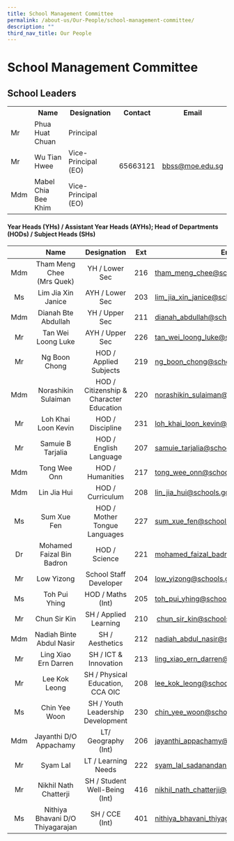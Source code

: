 ```yaml
---
title: School Management Committee
permalink: /about-us/Our-People/school-management-committee/
description: ""
third_nav_title: Our People
---
```

# School Management Committee

## School Leaders
<div>
<div>
<table>
<tbody>
<tr>
	<th></th>
<th>Name</th>
<th>Designation</th>
<th>Contact</th>
<th>Email</th>
</tr>
<tr>
<td>Mr</td>
<td>Phua Huat Chuan</td>
<td>Principal</td>
<td rowspan="3">65663121</td>
<td rowspan="3"><a href="mailto:bbss@moe.edu.sg" target="">bbss@moe.edu.sg</a></td>
</tr>
<tr>
<td>Mr</td>
<td>Wu Tian Hwee</td>
<td>Vice-Principal (EO)</td>
</tr>
<tr>
<td>Mdm</td>
<td>Mabel Chia Bee Khim</td>
<td>Vice-Principal (EO)</td>
</tr>
</tbody>
</table>
</div>
</div>
<div>
</div>

#### Year Heads (YHs) / Assistant Year Heads (AYHs); Head of Departments (HODs) / Subject Heads (SHs)

|        |          Name         |     Designation                   | Ext |       Email               |
|:----:|:---------:|:-----------:|:-----:|-----------|
|  Mdm | Tham Meng Chee<br>(Mrs Quek) |               YH / Lower Sec             |  216  |     [tham\_meng\_chee@schools.gov.sg](mailto:tham_meng_chee@schools.gov.sg)    |
|  Ms  |       Lim Jia Xin Janice     |              AYH / Lower Sec             |  203  |  [lim\_jia\_xin\_janice@schools.gov.sg](mailto:lim_jia_xin_janice@schools.gov.sg)  |
|  Mdm |      Dianah Bte Abdullah     |              YH / Upper Sec              |  211  |   [dianah\_abdullah@schools.gov.sg](mailto:dianah_abdullah@schools.gov.sg)   |
|  Mr  |       Tan Wei Loong Luke     |              AYH / Upper Sec             |  226  |   [tan\_wei\_loong\_luke@schools.gov.sg](mailto:tan_wei_loong_luke@schools.gov.sg) |
|   Mr |        Ng Boon Chong         |           HOD / Applied Subjects         |   219 |     [ng\_boon\_chong@schools.gov.sg](mailto:ng_boon_chong@schools.gov.sg%C2%A0)    |
|  Mdm |      Norashikin Sulaiman     |  HOD / Citizenship &amp; Character Education |  220  |  [norashikin\_sulaiman@schools.gov.sg](mailto:norashikin_sulaiman@schools.gov.sg)  |
|  Mr  |      Loh Khai Loon Kevin     |             HOD / Discipline             |   231 |  [loh\_khai\_loon\_kevin@schools.gov.sg](mailto:loh_khai_loon_kevin@schools.gov.sg)  |
|  Mr  |       Samuie B Tarjalia      |          HOD / English Language          |  207  |    [samuie\_tarjalia@schools.gov.sg](mailto:samuie_tarjalia@schools.gov.sg)    |
|  Mdm |          Tong Wee Onn        |             HOD / Humanities             |  217  |      [tong\_wee\_onn@schools.gov.sg](mailto:tong_wee_onn@schools.gov.sg)     |
|  Mdm |          Lin Jia Hui         |             HOD / Curriculum             |      208 |     [lin\_jia\_hui@schools.gov.sg](mailto:lin_jia_hui@schools.gov.sg)      |
|  Ms  |          Sum Xue Fen         |       HOD / Mother Tongue Languages      |  227  |      [sum\_xue\_fen@schools.gov.sg](mailto:sum_xue_fen@schools.gov.sg)      |
|  Dr  |   Mohamed Faizal Bin Badron  |               HOD / Science              |  221  | [mohamed\_faizal\_badron@schools.gov.sg](mailto:mohamed_faizal_badron@schools.gov.sg) |
|  Mr  |          Low Yizong          |           School Staff Developer         |  204  |       [low\_yizong@schools.gov.sg](mailto:low_yizong@schools.gov.sg)      |
|  Ms  |         Toh Pui Yhing        |             HOD / Maths (Int)            |  205  |    [toh\_pui\_yhing@schools.gov.sg](mailto:toh_pui_yhing@schools.gov.sg)    |
|  Mr  |         Chun Sir Kin         |           SH / Applied Learning          |   210 |      &nbsp;[chun\_sir\_kin@schools.gov.sg](mailto:chun_sir_kin@schools.gov.sg)     |
|  Mdm |   Nadiah Binte Abdul Nasir   |              SH / Aesthetics             |  212  | [nadiah\_abdul\_nasir@schools.gov.sg](mailto:nadiah_abdul_nasir@schools.gov.sg)  |
|  Mr  |     Ling Xiao Ern Darren     |           SH / ICT &amp; Innovation        |  213  | [ling\_xiao\_ern\_darren@schools.gov.sg](mailto:ling_xiao_ern_darren@schools.gov.sg) |
|  Mr  |        Lee Kok Leong         |     SH / Physical Education, CCA OIC     |  208  |     [lee\_kok\_leong@schools.gov.sg](mailto:lee_kok_leong@schools.gov.sg)     |
|  Ms  |         Chin Yee Woon        |     SH / Youth Leadership Development    |  230  |     [chin\_yee\_woon@schools.gov.sg](mailto:chin_yee_woon@schools.gov.sg)     |
|  Mdm |    Jayanthi D/O Appachamy    |            LT/ Geography (Int)           |  206  |   [jayanthi\_appachamy@schools.gov.sg](mailto:jayanthi_appachamy@schools.gov.sg)  |
|  Mr  |            Syam Lal          |            LT / Learning Needs           |  222  |  [syam\_lal\_sadanandan@schools.gov.sg](mailto:syam_lal_sadanandan@schools.gov.sg) |
|  Mr  |            Nikhil Nath Chatterji |            SH / Student Well-Being (Int)           |  416  |  [nikhil_nath_chatterji@schools.gov.sg](mailto:nikhil_nath_chatterji@schools.gov.sg) |
|  Ms  |            Nithiya Bhavani D/O Thiyagarajan          |            SH / CCE (Int)        |  401 |  [nithiya_bhavani_thiyagarajan@schools.gov.sg](mailto:nithiya_bhavani_thiyagarajan@schools.gov.sg) |